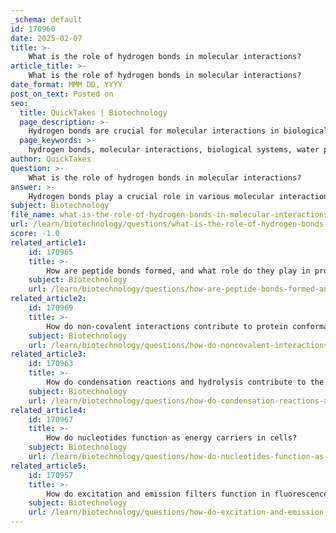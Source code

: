 ```yaml
---
_schema: default
id: 170960
date: 2025-02-07
title: >-
    What is the role of hydrogen bonds in molecular interactions?
article_title: >-
    What is the role of hydrogen bonds in molecular interactions?
date_format: MMM DD, YYYY
post_on_text: Posted on
seo:
  title: QuickTakes | Biotechnology
  page_description: >-
    Hydrogen bonds are crucial for molecular interactions in biological systems, influencing water properties, stabilizing macromolecules like DNA and proteins, and playing a key role in various biological processes.
  page_keywords: >-
    hydrogen bonds, molecular interactions, biological systems, water properties, stabilization, biological macromolecules, DNA, proteins, enzyme functionality, metabolic reactions
author: QuickTakes
question: >-
    What is the role of hydrogen bonds in molecular interactions?
answer: >-
    Hydrogen bonds play a crucial role in various molecular interactions, particularly in biological systems. Here are some key aspects of their significance:\n\n1. **Weak but Numerous**: Individual hydrogen bonds are relatively weak and easily broken. However, they can occur in large numbers, especially in water and organic polymers, creating a significant cumulative effect. This property allows for dynamic interactions that are essential for biological processes.\n\n2. **Water's Unique Properties**: Hydrogen bonds are fundamental to the unique properties of water, such as its high boiling point, surface tension, and solvent capabilities. The polar nature of water molecules allows them to form hydrogen bonds with each other, leading to a cohesive network that is vital for sustaining life. This network enables water to dissolve many ionic and polar substances, facilitating chemical reactions within cells.\n\n3. **Stabilization of Biological Molecules**: In biological macromolecules, hydrogen bonds are essential for maintaining their structure. For example, they hold together the complementary strands of DNA, ensuring the stability of the double helix. In proteins, hydrogen bonds contribute to the formation of secondary structures like alpha helices and beta sheets, which are critical for the overall three-dimensional conformation of the protein.\n\n4. **Flexibility and Functionality**: The dynamic nature of hydrogen bonds allows biomolecules to be flexible, which is important for their functionality. For instance, enzymes often require specific conformations to catalyze reactions, and hydrogen bonds can facilitate the necessary structural changes.\n\n5. **Role in Biological Processes**: Hydrogen bonds are involved in various biological processes, including enzyme-substrate interactions, the binding of ligands to receptors, and the stabilization of protein structures. Their ability to form and break easily allows for the necessary changes in molecular interactions that drive metabolic reactions.\n\nIn summary, hydrogen bonds are integral to the structure and function of many biological molecules, influencing their stability, interactions, and the unique properties of water, all of which are critical for life.
subject: Biotechnology
file_name: what-is-the-role-of-hydrogen-bonds-in-molecular-interactions.md
url: /learn/biotechnology/questions/what-is-the-role-of-hydrogen-bonds-in-molecular-interactions
score: -1.0
related_article1:
    id: 170965
    title: >-
        How are peptide bonds formed, and what role do they play in protein structure?
    subject: Biotechnology
    url: /learn/biotechnology/questions/how-are-peptide-bonds-formed-and-what-role-do-they-play-in-protein-structure
related_article2:
    id: 170969
    title: >-
        How do non-covalent interactions contribute to protein conformation and molecular binding?
    subject: Biotechnology
    url: /learn/biotechnology/questions/how-do-noncovalent-interactions-contribute-to-protein-conformation-and-molecular-binding
related_article3:
    id: 170963
    title: >-
        How do condensation reactions and hydrolysis contribute to the synthesis and breakdown of macromolecules?
    subject: Biotechnology
    url: /learn/biotechnology/questions/how-do-condensation-reactions-and-hydrolysis-contribute-to-the-synthesis-and-breakdown-of-macromolecules
related_article4:
    id: 170967
    title: >-
        How do nucleotides function as energy carriers in cells?
    subject: Biotechnology
    url: /learn/biotechnology/questions/how-do-nucleotides-function-as-energy-carriers-in-cells
related_article5:
    id: 170957
    title: >-
        How do excitation and emission filters function in fluorescence microscopy?
    subject: Biotechnology
    url: /learn/biotechnology/questions/how-do-excitation-and-emission-filters-function-in-fluorescence-microscopy
---
```


&nbsp;